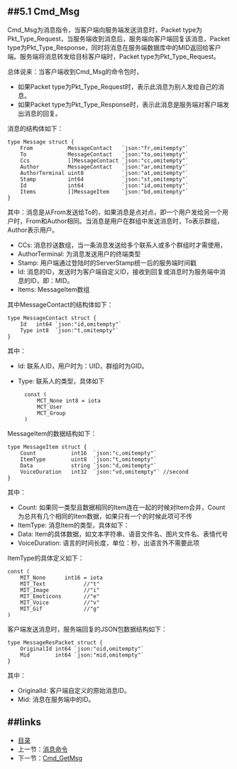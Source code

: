 ##5.1 Cmd_Msg
---
Cmd_Msg为消息指令，当客户端向服务端发送消息时，Packet type为Pkt_Type_Request，当服务端收到消息后，服务端向客户端回复该消息，Packet type为Pkt_Type_Response，同时将消息在服务端数据库中的MID返回给客户端。服务端将消息转发给目标客户端时，Packet type为Pkt_Type_Request。

总体说来：当客户端收到Cmd_Msg的命令包时，

* 如果Packet type为Pkt_Type_Request时，表示此消息为别人发给自己的消息。
* 如果Packet type为Pkt_Type_Response时，表示此消息是服务端对客户端发出消息的回复。

消息的结构体如下：

	
	type Message struct {
		From           MessageContact   `json:"fr,omitempty"`
		To             MessageContact   `json:"to,omitempty"`
		Ccs            []MessageContact `json:"cc,omitempty"`
		Author         MessageContact   `json:"ar,omitempty"`
		AuthorTerminal uint8            `json:"at,omitempty"`
		Stamp          int64            `json:"st,omitempty"`
		Id             int64            `json:"id,omitempty"`
		Items          []MessageItem    `json:"bd,omitempty"`
	}
	
其中：消息是从From发送给To的，如果消息是点对点，即一个用户发给另一个用户时，From和Author相同。当消息是用户在群组中发送消息时，To表示群组，Author表示用户。

* CCs: 消息抄送数组，当一条消息发送给多个联系人或多个群组时才需使用，
* AuthorTerminal: 为消息发送用户的终端类型
* Stamp: 用户端通过登陆时的ServerStamp统一后的服务端时间戳
* Id: 消息的ID，发送时为客户端自定义ID，接收到回复或消息时为服务端中消息的ID，即：MID。
* Items: MessageItem数组

其中MessageContact的结构体如下：

	
	type MessageContact struct {
		Id   int64 `json:"id,omitempty"`
		Type int8  `json:"t,omitempty"`
	}
	
其中：

* Id: 联系人ID，用户时为：UID，群组时为GID。
* Type: 联系人的类型，具体如下

		const (
			MCT_None int8 = iota
			MCT_User
			MCT_Group
		)

MessageItem的数据结构如下：	

	type MessageItem struct {
		Count    		int16  `json:"c,omitempty"`
		ItemType 		uint8  `json:"t,omitempty"`
		Data     		string `json:"d,omitempty"`
		VoiceDuration 	int32  `json:"vd,omitempty"` //second
	}
	
其中：

* Count: 如果同一类型且数据相同的Item连在一起的时候对Item合并，Count为总共有几个相同的Item数据，如果只有一个的时候此项可不传
* ItemType: 消息Item的类型，具体如下：
* Data: Item的具体数据，如文本字符串、语音文件名、图片文件名、表情代号
* VoiceDuration: 语言的时间长度，单位：秒，出语言外不需要此项

ItemType的具体定义如下：


	const (
		MIT_None      int16 = iota
		MIT_Text            //"t"
		MIT_Image           //"i"
		MIT_Emoticons       //"e"
		MIT_Voice           //"v"
		MIT_Gif             //"g"
	)
	
客户端发送消息时，服务端回复的JSON包数据结构如下：


	type MessageResPacket struct {
		OriginalId int64 `json:"oid,omitempty"`
		Mid        int64 `json:"mid,omitempty"`
	}

其中：

* OriginalId: 客户端自定义的原始消息ID。
* Mid: 消息在服务端中的ID。


##links
---
* [目录](preface.md)
* 上一节：[消息命令](05.0.md)
* 下一节：[Cmd_GetMsg](05.2.md)